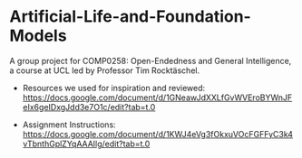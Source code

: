 # Artificial-Life-and-Foundation-Models

A group project for COMP0258: Open-Endedness and General Intelligence, a course at UCL led by Professor Tim Rocktäschel.

- Resources we used for inspiration and reviewed: https://docs.google.com/document/d/1GNeawJdXXLfGvWVEroBYWnJFeIx6geIDxgJdd3e7O1c/edit?tab=t.0

- Assignment Instructions: https://docs.google.com/document/d/1KWJ4eVg3fOkxuVOcFGFFyC3k4vTbnthGplZYqAAAIlg/edit?tab=t.0
